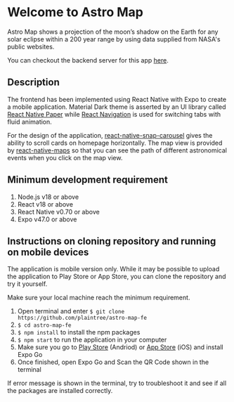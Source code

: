 # Welcome to Astro Map

Astro Map shows a projection of the moon’s shadow on the Earth for any solar eclipse within a 200 year range by using data supplied from NASA's public websites.

You can checkout the backend server for this app [here](https://github.com/AliCW/Astro-map-BE/tree/main).

## Description

The frontend has been implemented using React Native with Expo to create a mobile application. Material Dark theme is asserted by an UI library called [React Native Paper](https://callstack.github.io/react-native-paper/index.html) while [React Navigation](https://reactnavigation.org/) is used for switching tabs with fluid animation.

For the design of the application, [react-native-snap-carousel](https://github.com/meliorence/react-native-snap-carousel) gives the ability to scroll cards on homepage horizontally. The map view is provided by [react-native-maps](https://github.com/react-native-maps/react-native-maps) so that you can see the path of different astronomical events when you click on the map view.

## Minimum development requirement

1. Node.js v18 or above
2. React v18 or above
3. React Native v0.70 or above
4. Expo v47.0 or above

## Instructions on cloning repository and running on mobile devices

The application is mobile version only. While it may be possible to upload the application to Play Store or App Store, you can clone the repository and try it yourself.

Make sure your local machine reach the minimum requirement.

1. Open terminal and enter `$ git clone https://github.com/plaintree/astro-map-fe`
2. `$ cd astro-map-fe`
3. `$ npm install` to install the npm packages
4. `$ npm start` to run the application in your computer
5. Make sure you go to [Play Store](https://play.google.com/store/apps/details?id=host.exp.exponent&hl=en_GB&gl=US&pli=1) (Andriod) or [App Store](https://apps.apple.com/us/app/expo-go/id982107779) (iOS) and install Expo Go
6. Once finished, open Expo Go and Scan the QR Code shown in the terminal

If error message is shown in the terminal, try to troubleshoot it and see if all the packages are installed correctly.

